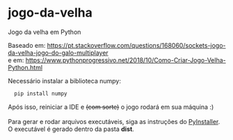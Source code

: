 # jogo-da-velha

Jogo da velha em Python

Baseado em: https://pt.stackoverflow.com/questions/168060/sockets-jogo-da-velha-jogo-do-galo-multiplayer <br/>
e em: https://www.pythonprogressivo.net/2018/10/Como-Criar-Jogo-Velha-Python.html

Necessário instalar a biblioteca numpy:

```python
  pip install numpy
```

Após isso, reiniciar a IDE e ~~(com sorte)~~ o jogo rodará em sua máquina :)<br/>
<br/>
Para gerar e rodar arquivos executáveis, siga as instruções do [PyInstaller](http://www.pyinstaller.org/).<br/>
O executável é gerado dentro da pasta **dist**.
